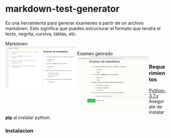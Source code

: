 # markdown-test-generator
Es una herramienta para generar examenes a partir de un archivo markdown. Esto significa
que puedes estructurar el formato que tendra el texto, negrita, cursiva, tablas, etc.

Markdown<br>
<img src="https://raw.githubusercontent.com/wlisesrivas/markdown-test-generator/develop/app/static/sample-md.png"  align="left" width="225">

Examen genrado<br>
<img src="https://raw.githubusercontent.com/wlisesrivas/markdown-test-generator/develop/app/static/sample-animation.gif"  align="left" width="225">

### Requerimientos
[Python-3.7.x](https://www.python.org/downloads/release/python-374/)
Asegurate de instalar **pip** al instalar python.

### Instalacion